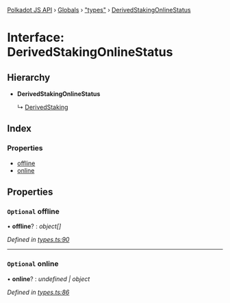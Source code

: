 [Polkadot JS API](../README.md) › [Globals](../globals.md) › ["types"](../modules/_types_.md) › [DerivedStakingOnlineStatus](_types_.derivedstakingonlinestatus.md)

# Interface: DerivedStakingOnlineStatus

## Hierarchy

* **DerivedStakingOnlineStatus**

  ↳ [DerivedStaking](_types_.derivedstaking.md)

## Index

### Properties

* [offline](_types_.derivedstakingonlinestatus.md#optional-offline)
* [online](_types_.derivedstakingonlinestatus.md#optional-online)

## Properties

### `Optional` offline

• **offline**? : *object[]*

*Defined in [types.ts:90](https://github.com/polkadot-js/api/blob/f8084c2d12/packages/api-derive/src/types.ts#L90)*

___

### `Optional` online

• **online**? : *undefined | object*

*Defined in [types.ts:86](https://github.com/polkadot-js/api/blob/f8084c2d12/packages/api-derive/src/types.ts#L86)*
